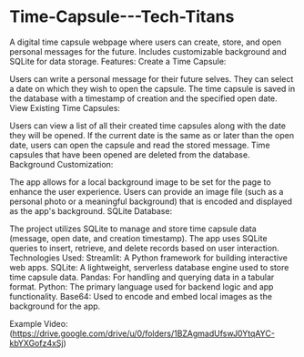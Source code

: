 # Time-Capsule---Tech-Titans
A digital time capsule webpage where users can create, store, and open personal messages for the future. Includes customizable background and SQLite for data storage.
Features:
Create a Time Capsule:

Users can write a personal message for their future selves.
They can select a date on which they wish to open the capsule.
The time capsule is saved in the database with a timestamp of creation and the specified open date.
View Existing Time Capsules:

Users can view a list of all their created time capsules along with the date they will be opened.
If the current date is the same as or later than the open date, users can open the capsule and read the stored message.
Time capsules that have been opened are deleted from the database.
Background Customization:

The app allows for a local background image to be set for the page to enhance the user experience. Users can provide an image file (such as a personal photo or a meaningful background) that is encoded and displayed as the app's background.
SQLite Database:

The project utilizes SQLite to manage and store time capsule data (message, open date, and creation timestamp).
The app uses SQLite queries to insert, retrieve, and delete records based on user interaction.
Technologies Used:
Streamlit: A Python framework for building interactive web apps.
SQLite: A lightweight, serverless database engine used to store time capsule data.
Pandas: For handling and querying data in a tabular format.
Python: The primary language used for backend logic and app functionality.
Base64: Used to encode and embed local images as the background for the app.

Example Video: (https://drive.google.com/drive/u/0/folders/1BZAgmadUfswJ0YtqAYC-kbYXGofz4xSj)
